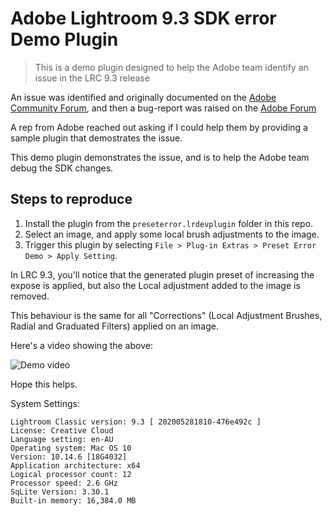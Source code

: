 # Adobe Lightroom 9.3 SDK error Demo Plugin

> This is a demo plugin designed to help the Adobe team identify an issue in the LRC 9.3 release

An issue was identified and originally documented on the [Adobe Community Forum](https://community.adobe.com/t5/lightroom-classic/all-corrections-get-overwritten-when-calling-applydeveloppreset-with-a-plugin-preset-in-lrc-9-3/m-p/11245013), and then a bug-report was raised on the [Adobe Forum](https://feedback.photoshop.com/photoshop_family/topics/calling-applydeveloppreset-with-a-plugin-preset-in-lrc-9-3-removes-all-photo-corrections)

A rep from Adobe reached out asking if I could help them by providing a sample plugin that demostrates the issue.

This demo plugin demonstrates the issue, and is to help the Adobe team debug the SDK changes.

## Steps to reproduce

1. Install the plugin from the `preseterror.lrdevplugin` folder in this repo.
2. Select an image, and apply some local brush adjustments to the image.
3. Trigger this plugin by selecting `File > Plug-in Extras > Preset Error Demo > Apply Setting`.

In LRC 9.3, you'll notice that the generated plugin preset of increasing the expose is applied, but also the Local adjustment added to the image is removed.

This behaviour is the same for all "Corrections" (Local Adjustment Brushes, Radial and Graduated Filters) applied on an image.

Here's a video showing the above:

![Demo video](https://user-images.githubusercontent.com/1523286/85938022-a24f9900-b94c-11ea-8f1f-0e39bc6aac41.gif)

Hope this helps.

System Settings:

```
Lightroom Classic version: 9.3 [ 202005281810-476e492c ]
License: Creative Cloud
Language setting: en-AU
Operating system: Mac OS 10
Version: 10.14.6 [18G4032]
Application architecture: x64
Logical processor count: 12
Processor speed: 2.6 GHz
SqLite Version: 3.30.1
Built-in memory: 16,384.0 MB
```
